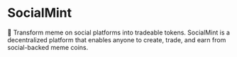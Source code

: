 # SocialMint
🌟 Transform meme on social platforms into tradeable tokens. SocialMint is a decentralized platform that enables anyone to create, trade, and earn from social-backed meme coins.
